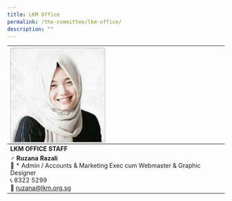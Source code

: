 ```yaml
---
title: LKM Office
permalink: /the-committee/lkm-office/
description: ""
---
```

| <img style="float:left;width:220px;height:220px;" src="/images/ruzana.png"> | 
| -------- | 
| **LKM OFFICE STAFF** | 
| ♂ **Ruzana Razali**<br>📇 *   Admin / Accounts &amp; Marketing Exec cum Webmaster &amp; Graphic Designer<br>📞 8322 5299<br>📩 ruzana@lkm.org.sg|